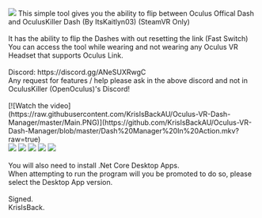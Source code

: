 <img src="https://raw.githubusercontent.com/KrisIsBackAU/Oculus-VR-Dash-Manager/master/Main.PNG" />
This simple tool gives you the ability to flip between Oculus Offical Dash and OculusKiller Dash (By ItsKaitlyn03)  (SteamVR Only)
<br><br>
It has the ability to flip the Dashes with out resetting the link (Fast Switch)<br>
You can access the tool while wearing and not wearing any Oculus VR Headset that supports Oculus Link.<br>
<br>
Discord: https://discord.gg/ANeSUXRwgC<br>
Any request for features / help please ask in the above discord and not in OculusKiller (OpenOculus)'s Discord!<br>
<br>
[![Watch the video](https://raw.githubusercontent.com/KrisIsBackAU/Oculus-VR-Dash-Manager/master/Main.PNG)](https://github.com/KrisIsBackAU/Oculus-VR-Dash-Manager/blob/master/Dash%20Manager%20In%20Action.mkv?raw=true)
<br>
<img src="https://raw.githubusercontent.com/KrisIsBackAU/Oculus-VR-Dash-Manager/master/Diagnostics.PNG" />
<img src="https://raw.githubusercontent.com/KrisIsBackAU/Oculus-VR-Dash-Manager/master/Settings.PNG" />
<img src="https://raw.githubusercontent.com/KrisIsBackAU/Oculus-VR-Dash-Manager/master/Service Control.PNG" />
<img src="https://raw.githubusercontent.com/KrisIsBackAU/Oculus-VR-Dash-Manager/master/Update Checker.PNG" />
<img src="https://raw.githubusercontent.com/KrisIsBackAU/Oculus-VR-Dash-Manager/master/Main.PNG" />
<br><br>
You will also need to install .Net Core Desktop Apps.<br>
When attempting to run the program will you be promoted to do so, please select the Desktop App version.<br>
<br>
Signed.<br>
KrisIsBack.<br>







